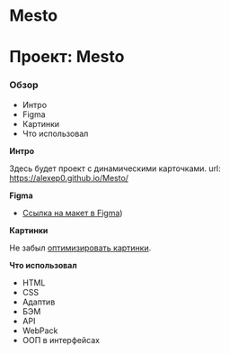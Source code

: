 # Mesto
# Проект: Mesto

### Обзор
* Интро
* Figma
* Картинки
* Что использовал

**Интро**

Здесь будет проект с динамическими карточками.
url: https://alexep0.github.io/Mesto/

**Figma**

* [Ссылка на макет в Figma](https://www.figma.com/file/PSdQFRHoxXJFs2FH8IXViF/JavaScript.-Sprint-9?type=design&node-id=0-1&mode=design))

**Картинки**

Не забыл [оптимизировать картинки](https://tinypng.com/). 

**Что использовал**
- HTML
- CSS
- Адаптив
- БЭМ
- API
- WebPack
- ООП в интерфейсах

